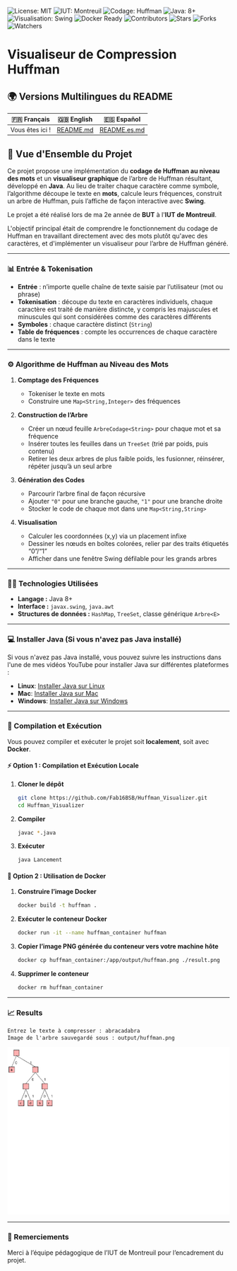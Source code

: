 ![License: MIT](https://img.shields.io/badge/Licence-MIT-green)
![IUT: Montreuil](https://img.shields.io/badge/IUT-Montreuil-red)
![Codage: Huffman](https://img.shields.io/badge/Codage-Huffman-purple)
![Java: 8+](https://img.shields.io/badge/Java-8%2B-brightgreen)
![Visualisation: Swing](https://img.shields.io/badge/Visualisation-Swing-yellow)
![Docker Ready](https://img.shields.io/badge/Docker-Ready-blue?logo=docker)
![Contributors](https://img.shields.io/badge/Contributors-1-orange)
![Stars](https://img.shields.io/github/stars/Fab16BSB/Huffman_Visualizer?color=orange)
![Forks](https://img.shields.io/github/forks/Fab16BSB/Huffman_Visualizer?color=orange)
![Watchers](https://img.shields.io/github/watchers/Fab16BSB/Huffman_Visualizer?color=orange)

# Visualiseur de Compression Huffman

## 🌍 Versions Multilingues du README

| 🇫🇷 Français | 🇬🇧 English | 🇪🇸 Español |
|-------------|------------|------------|
| Vous êtes ici ! | [README.md](./README.md) | [README.es.md](./README.es.md) |


## 📘 Vue d'Ensemble du Projet

Ce projet propose une implémentation du **codage de Huffman au niveau des mots** et un **visualiseur graphique** de l’arbre de Huffman résultant, développé en **Java**. Au lieu de traiter chaque caractère comme symbole, l’algorithme découpe le texte en **mots**, calcule leurs fréquences, construit un arbre de Huffman, puis l’affiche de façon interactive avec **Swing**.

Le projet a été réalisé lors de ma 2e année de **BUT** à l'**IUT de Montreuil**. 

L'objectif principal était de comprendre le fonctionnement du codage de Huffman en travaillant directement avec des mots plutôt qu'avec des caractères, et d'implémenter un visualiseur pour l’arbre de Huffman généré.

---

### 📊 Entrée & Tokenisation

- **Entrée** : n’importe quelle chaîne de texte saisie par l’utilisateur (mot ou phrase)  
- **Tokenisation** : découpe du texte en caractères individuels, chaque caractère est traité de manière distincte, y compris les majuscules et minuscules qui sont considérées comme des caractères différents  
- **Symboles** : chaque caractère distinct (`String`)  
- **Table de fréquences** : compte les occurrences de chaque caractère dans le texte  
---

### ⚙️ Algorithme de Huffman au Niveau des Mots

1. **Comptage des Fréquences**  
   - Tokeniser le texte en mots  
   - Construire une `Map<String,Integer>` des fréquences  

2. **Construction de l’Arbre**  
   - Créer un nœud feuille `ArbreCodage<String>` pour chaque mot et sa fréquence  
   - Insérer toutes les feuilles dans un `TreeSet` (trié par poids, puis contenu)  
   - Retirer les deux arbres de plus faible poids, les fusionner, réinsérer, répéter jusqu’à un seul arbre  

3. **Génération des Codes**  
   - Parcourir l’arbre final de façon récursive  
   - Ajouter `"0"` pour une branche gauche, `"1"` pour une branche droite  
   - Stocker le code de chaque mot dans une `Map<String,String>`  

4. **Visualisation**  
   - Calculer les coordonnées (x,y) via un placement infixe  
   - Dessiner les nœuds en boîtes colorées, relier par des traits étiquetés “0”/“1”  
   - Afficher dans une fenêtre Swing défilable pour les grands arbres  

---

### 🧑‍💻 Technologies Utilisées

- **Langage :** Java 8+  
- **Interface :** `javax.swing`, `java.awt`  
- **Structures de données :** `HashMap`, `TreeSet`, classe générique `Arbre<E>`  

---

### 💻 Installer Java (Si vous n'avez pas Java installé)

Si vous n'avez pas Java installé, vous pouvez suivre les instructions dans l'une de mes vidéos YouTube pour installer Java sur différentes plateformes :

- **Linux**: [Installer Java sur Linux](https://www.youtube.com/watch?v=-9G2YARJ0jM)
- **Mac**: [Installer Java sur Mac](https://www.youtube.com/watch?v=hts1lGSKZfc&t=1s)
- **Windows**: [Installer Java sur Windows](https://www.youtube.com/watch?v=vCQHCYM_OVY)

---

### 📝 Compilation et Exécution
Vous pouvez compiler et exécuter le projet soit **localement**, soit avec **Docker**.

#### ⚡ Option 1 : Compilation et Exécution Locale

1. **Cloner le dépôt**  
   ```bash
   git clone https://github.com/Fab16BSB/Huffman_Visualizer.git
   cd Huffman_Visualizer
   ```

2. **Compiler**
   ```bash
   javac *.java
   ```

3. **Exécuter**
   ```bash
   java Lancement
   ```
   
#### 🐳 Option 2 : Utilisation de Docker

1. **Construire l’image Docker**
   ```bash
   docker build -t huffman .
   ```

2. **Exécuter le conteneur Docker**
   ```bash
   docker run -it --name huffman_container huffman
   ```

3. **Copier l’image PNG générée du conteneur vers votre machine hôte**
   ```bash
   docker cp huffman_container:/app/output/huffman.png ./result.png
   ```

4. **Supprimer le conteneur**
   ```bash
   docker rm huffman_container
   ```
---

### 📈 Results

```
Entrez le texte à compresser : abracadabra
Image de l'arbre sauvegardé sous : output/huffman.png
```
<img src="exemple.png">

---

### 🙌 Remerciements
Merci à l’équipe pédagogique de l’IUT de Montreuil pour l’encadrement du projet.

